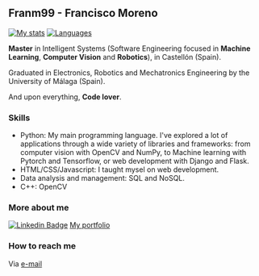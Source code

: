 ## Franm99 - Francisco Moreno

[![My stats](https://github-readme-stats.vercel.app/api?username=Franm99&show_icons=true&theme=vue&count_private=true)](https://github.com/anuraghazra/github-readme-stats)
[![Languages](https://github-readme-stats.vercel.app/api/top-langs/?username=Franm99&theme=vue&count_private=true)](https://github.com/anuraghazra/github-readme-stats)

**Master** in Intelligent Systems (Software Engineering focused in **Machine Learning**, **Computer Vision** and **Robotics**), in Castellón (Spain).

Graduated in Electronics, Robotics and Mechatronics Engineering by the University of Málaga (Spain).

And upon everything, **Code lover**.

### Skills

- Python: My main programming language. I've explored a lot of applications through a wide variety of libraries and frameworks: from computer vision with OpenCV and NumPy, to Machine learning with Pytorch and Tensorflow, or web development with Django and Flask.
- HTML/CSS/Javascript: I taught mysel on web development.
- Data analysis and management: SQL and NoSQL.
- C++: OpenCV

### More about me

[![Linkedin Badge](https://img.shields.io/badge/-Franm99-blue?style=flat-square&logo=Linkedin&logoColor=white&link=https://www.linkedin.com/in/franciscomorenorodgiruez/)](https://www.linkedin.com/in/franciscomorenorodgiruez/)
[My portfolio](https://fran-moreno.up.railway.app/portfolio/)

### How to reach me
Via [e-mail](mailto:fran_99_cbm@hotmail.com?subject=[GitHub])
